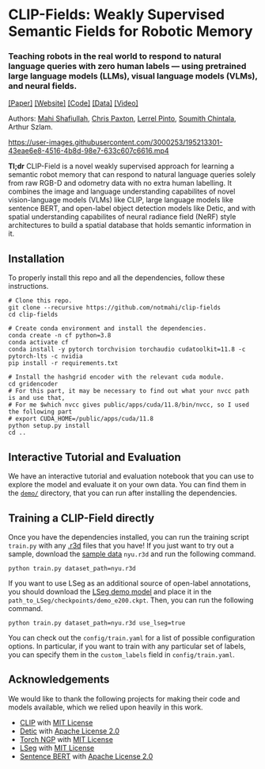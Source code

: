# CLIP-Fields: Weakly Supervised Semantic Fields for Robotic Memory
### Teaching robots in the real world to respond to natural language queries with zero human labels — using pretrained large language models (LLMs), visual language models (VLMs), and neural fields.

[[Paper]](https://arxiv.org/abs/2210.05663) [[Website]](https://mahis.life/clip-fields/) [[Code]](https://github.com/notmahi/clip-fields) [[Data]](https://osf.io/famgv) [[Video]](https://youtu.be/bKu7GvRiSQU)

Authors: [Mahi Shafiullah](https://mahis.life), [Chris Paxton](https://cpaxton.github.io/), [Lerrel Pinto](https://lerrelpinto.com), [Soumith Chintala](https://soumith.ch), Arthur Szlam.

https://user-images.githubusercontent.com/3000253/195213301-43eae6e8-4516-4b8d-98e7-633c607c6616.mp4

**Tl;dr** CLIP-Field is a novel weakly supervised approach for learning a semantic robot memory that can respond to natural language queries solely from raw RGB-D and odometry data with no extra human labelling. It combines the image and language understanding capabilites of novel vision-language models (VLMs) like CLIP, large language models like sentence BERT, and open-label object detection models like Detic, and with spatial understanding capabilites of neural radiance field (NeRF) style architectures to build a spatial database that holds semantic information in it.

## Installation
To properly install this repo and all the dependencies, follow these instructions.

```
# Clone this repo.
git clone --recursive https://github.com/notmahi/clip-fields
cd clip-fields

# Create conda environment and install the dependencies.
conda create -n cf python=3.8
conda activate cf
conda install -y pytorch torchvision torchaudio cudatoolkit=11.8 -c pytorch-lts -c nvidia
pip install -r requirements.txt

# Install the hashgrid encoder with the relevant cuda module.
cd gridencoder
# For this part, it may be necessary to find out what your nvcc path is and use that, 
# For me $which nvcc gives public/apps/cuda/11.8/bin/nvcc, so I used the following part
# export CUDA_HOME=/public/apps/cuda/11.8
python setup.py install
cd ..
```
## Interactive Tutorial and Evaluation
We have an interactive tutorial and evaluation notebook that you can use to explore the model and evaluate it on your own data. You can find them in the [`demo/`](https://github.com/notmahi/clip-fields/tree/main/demo) directory, that you can run after installing the dependencies.

## Training a CLIP-Field directly
Once you have the dependencies installed, you can run the training script `train.py` with any [.r3d](https://record3d.app/) files that you have! If you just want to try out a sample, download the [sample data](https://osf.io/famgv) `nyu.r3d` and run the following command.

```
python train.py dataset_path=nyu.r3d
```

If you want to use LSeg as an additional source of open-label annotations, you should download the [LSeg demo model](https://github.com/isl-org/lang-seg#-try-demo-now) and place it in the `path_to_LSeg/checkpoints/demo_e200.ckpt`. Then, you can run the following command.

```
python train.py dataset_path=nyu.r3d use_lseg=true
```

You can check out the `config/train.yaml` for a list of possible configuration options. In particular, if you want to train with any particular set of labels, you can specify them in the `custom_labels` field in `config/train.yaml`.


## Acknowledgements
We would like to thank the following projects for making their code and models available, which we relied upon heavily in this work.
* [CLIP](https://github.com/openai/CLIP) with [MIT License](https://github.com/openai/CLIP/blob/main/LICENSE)
* [Detic](https://github.com/facebookresearch/Detic/) with [Apache License 2.0](https://github.com/facebookresearch/Detic/blob/main/LICENSE)
* [Torch NGP](https://github.com/ashawkey/torch-ngp) with [MIT License](https://github.com/ashawkey/torch-ngp/blob/main/LICENSE)
* [LSeg](https://github.com/isl-org/lang-seg) with [MIT License](https://github.com/isl-org/lang-seg/blob/main/LICENSE)
* [Sentence BERT](https://www.sbert.net/) with [Apache License 2.0](https://github.com/UKPLab/sentence-transformers/blob/master/LICENSE)
